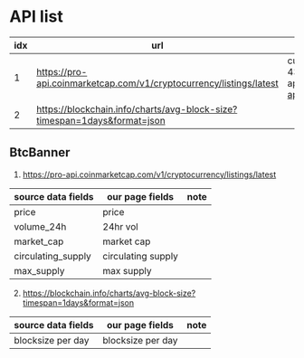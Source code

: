 

# API list


|idx|url |example|note|
|---|----|---------|--------|
|1  |https://pro-api.coinmarketcap.com/v1/cryptocurrency/listings/latest| curl -H "X-CMC_PRO_API_KEY: b5cd3d03-b51f-434a-a12a-0bdc68383c5e" -H "Accept: application/json" -G https://pro-api.coinmarketcap.com/v1/cryptocurrency/listings/latest | btc banner|
|2  |https://blockchain.info/charts/avg-block-size?timespan=1days&format=json|||




## BtcBanner

1. https://pro-api.coinmarketcap.com/v1/cryptocurrency/listings/latest

|source data fields| our page fields  |  note |
|------------------|------------------|-------|
|price             |price             |       |
|volume_24h        |24hr vol          |       |
|market_cap        |market cap        |       |
|circulating_supply|circulating supply|       |
|max_supply        |max supply        |       |


2. https://blockchain.info/charts/avg-block-size?timespan=1days&format=json

|source data fields| our page fields  |  note |
|------------------|------------------|-------|
|blocksize per day |blocksize per day |       |
